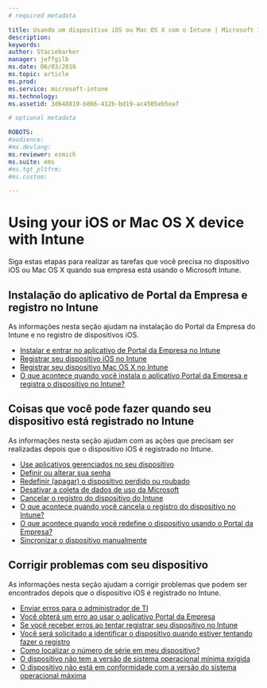 ```yaml
---
# required metadata

title: Usando um dispositivo iOS ou Mac OS X com o Intune | Microsoft Intune
description:
keywords:
author: Staciebarker
manager: jeffgilb
ms.date: 06/03/2016
ms.topic: article
ms.prod:
ms.service: microsoft-intune
ms.technology:
ms.assetid: 3d648819-b866-412b-bd19-ac4505eb5eaf

# optional metadata

ROBOTS:
#audience:
#ms.devlang:
ms.reviewer: esmich
ms.suite: ems
#ms.tgt_pltfrm:
#ms.custom:

---
```


# Using your iOS or Mac OS X device with Intune

Siga estas etapas para realizar as tarefas que você precisa no dispositivo iOS ou Mac OS X quando sua empresa está usando o Microsoft Intune.

## Instalação do aplicativo de Portal da Empresa e registro no Intune

As informações nesta seção ajudam na instalação do Portal da Empresa do Intune e no registro de dispositivos iOS.

- [Instalar e entrar no aplicativo de Portal da Empresa no Intune](install-and-sign-in-to-the-intune-company-portal-app-ios.md)</br>
- [Registrar seu dispositivo iOS no Intune](enroll-your-device-in-intune-ios.md)</br>
- [Registrar seu dispositivo Mac OS X no Intune](enroll-your-device-in-intune-mac-os-x.md)</br>
- [O que acontece quando você instala o aplicativo Portal da Empresa e registra o dispositivo no Intune?](what-happens-if-you-install-the-Company-Portal-app-and-enroll-your-device-in-intune-ios.md)</br>

## Coisas que você pode fazer quando seu dispositivo está registrado no Intune

As informações nesta seção ajudam com as ações que precisam ser realizadas depois que o dispositivo iOS é registrado no Intune.

- [Use aplicativos gerenciados no seu dispositivo](use-managed-apps-on-your-device-ios.md)</br>
- [Definir ou alterar sua senha](set-or-change-your-passcode-ios.md)</br>
- [Redefinir (apagar) o dispositivo perdido ou roubado](reset-erase-your-lost-or-stolen-device-ios.md)</br>
- [Desativar a coleta de dados de uso da Microsoft](turn-off-microsoft-usage-data-collection-ios.md)</br>
- [Cancelar o registro do dispositivo do Intune](unenroll-your-device-from-intune-ios.md)</br>
- [O que acontece quando você cancela o registro do dispositivo no Intune?](what-happens-if-you-unenroll-your-device-from-intune-ios.md)</br>
- [O que acontece quando você redefine o dispositivo usando o Portal da Empresa?](what-happens-if-you-reset-your-device-using-the-company-portal-ios.md)</br>
- [Sincronizar o dispositivo manualmente](sync-your-device-manually-ios.md)

## Corrigir problemas com seu dispositivo

As informações nesta seção ajudam a corrigir problemas que podem ser encontrados depois que o dispositivo iOS é registrado no Intune.

- [Enviar erros para o administrador de TI](send-errors-to-your-it-admin-ios.md)</br>
- [Você obterá um erro ao usar o aplicativo Portal da Empresa](you-get-an-error-while-using-the-company-portal-app-ios.md)</br>
- [Se você receber erros ao tentar registrar seu dispositivo no Intune](you-see-errors-while-trying-to-enroll-your-device-in-intune-ios.md)</br>
- [Você será solicitado a identificar o dispositivo quando estiver tentando fazer o registro](you-are-asked-to-identify-your-device-when-trying-to-enroll-ios.md)</br>
- [Como localizar o número de série em meu dispositivo?](how-do-i-find-the-serial-number-on-my-device-ios.md)</br>
- [O dispositivo não tem a versão de sistema operacional mínima exigida](device-doesnt-have-the-required-minimum-operating-system-version-ios.md)</br>
- [O dispositivo não está em conformidade com a versão do sistema operacional máxima](device-doesnt-comply-with-the-maximum-operating-system-version-ios.md)




<!--HONumber=Jun16_HO1-->


